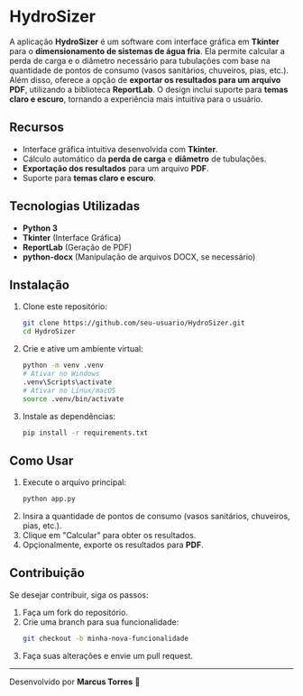 # HydroSizer

A aplicação **HydroSizer** é um software com interface gráfica em **Tkinter** para o **dimensionamento de sistemas de água fria**. Ela permite calcular a perda de carga e o diâmetro necessário para tubulações com base na quantidade de pontos de consumo (vasos sanitários, chuveiros, pias, etc.). Além disso, oferece a opção de **exportar os resultados para um arquivo PDF**, utilizando a biblioteca **ReportLab**. O design inclui suporte para **temas claro e escuro**, tornando a experiência mais intuitiva para o usuário.

## Recursos
- Interface gráfica intuitiva desenvolvida com **Tkinter**.
- Cálculo automático da **perda de carga** e **diâmetro** de tubulações.
- **Exportação dos resultados** para um arquivo **PDF**.
- Suporte para **temas claro e escuro**.

## Tecnologias Utilizadas
- **Python 3**
- **Tkinter** (Interface Gráfica)
- **ReportLab** (Geração de PDF)
- **python-docx** (Manipulação de arquivos DOCX, se necessário)

## Instalação
1. Clone este repositório:
   ```sh
   git clone https://github.com/seu-usuario/HydroSizer.git
   cd HydroSizer
   ```
2. Crie e ative um ambiente virtual:
   ```sh
   python -m venv .venv
   # Ativar no Windows
   .venv\Scripts\activate
   # Ativar no Linux/macOS
   source .venv/bin/activate
   ```
3. Instale as dependências:
   ```sh
   pip install -r requirements.txt
   ```

## Como Usar
1. Execute o arquivo principal:
   ```sh
   python app.py
   ```
2. Insira a quantidade de pontos de consumo (vasos sanitários, chuveiros, pias, etc.).
3. Clique em "Calcular" para obter os resultados.
4. Opçionalmente, exporte os resultados para **PDF**.

## Contribuição
Se desejar contribuir, siga os passos:
1. Faça um fork do repositório.
2. Crie uma branch para sua funcionalidade:
   ```sh
   git checkout -b minha-nova-funcionalidade
   ```
3. Faça suas alterações e envie um pull request.

---
Desenvolvido por **Marcus Torres** 🚀

